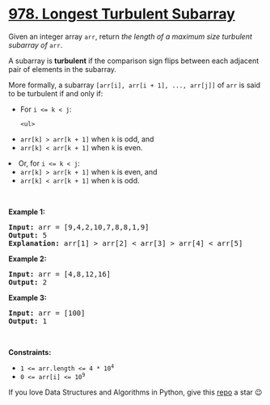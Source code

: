 # [978. Longest Turbulent Subarray][title]

<p>Given an integer array <code>arr</code>, return <em>the length of a maximum size turbulent subarray of</em> <code>arr</code>.</p>
<p>A subarray is <strong>turbulent</strong> if the comparison sign flips between each adjacent pair of elements in the subarray.</p>
<p>More formally, a subarray <code>[arr[i], arr[i + 1], ..., arr[j]]</code> of <code>arr</code> is said to be turbulent if and only if:</p>
<ul>
<li>For <code>i &lt;= k &lt; j</code>:

	<ul>
<li><code>arr[k] &gt; arr[k + 1]</code> when <code>k</code> is odd, and</li>
<li><code>arr[k] &lt; arr[k + 1]</code> when <code>k</code> is even.</li>
</ul>
</li>
<li>Or, for <code>i &lt;= k &lt; j</code>:
	<ul>
<li><code>arr[k] &gt; arr[k + 1]</code> when <code>k</code> is even, and</li>
<li><code>arr[k] &lt; arr[k + 1]</code> when <code>k</code> is odd.</li>
</ul>
</li>
</ul>
<p> </p>
<p><strong>Example 1:</strong></p>
<pre><strong>Input:</strong> arr = [9,4,2,10,7,8,8,1,9]
<strong>Output:</strong> 5
<strong>Explanation:</strong> arr[1] &gt; arr[2] &lt; arr[3] &gt; arr[4] &lt; arr[5]
</pre>
<p><strong>Example 2:</strong></p>
<pre><strong>Input:</strong> arr = [4,8,12,16]
<strong>Output:</strong> 2
</pre>
<p><strong>Example 3:</strong></p>
<pre><strong>Input:</strong> arr = [100]
<strong>Output:</strong> 1
</pre>
<p> </p>
<p><strong>Constraints:</strong></p>
<ul>
<li><code>1 &lt;= arr.length &lt;= 4 * 10<sup>4</sup></code></li>
<li><code>0 &lt;= arr[i] &lt;= 10<sup>9</sup></code></li>
</ul>


If you love Data Structures and Algorithms in Python, give this [repo][me] a star :wink:

[title]: https://leetcode.com/problems/longest-turbulent-subarray
[me]: https://github.com/bumblebee211196/awesome-python-leetcode